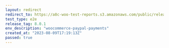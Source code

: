 ```yaml
---
layout: redirect
redirect_to: https://a8c-woo-test-reports.s3.amazonaws.com/public/release/8.0.1/woocommerce-paypal-payments/e2e/index.html
test_type: e2e
release_tag: 8.0.1
env_description: "woocommerce-paypal-payments"
created_at: "2023-08-09T17:19:13Z"
passed: true
---
```

